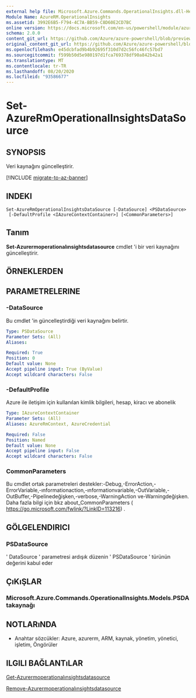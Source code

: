 ```yaml
---
external help file: Microsoft.Azure.Commands.OperationalInsights.dll-Help.xml
Module Name: AzureRM.OperationalInsights
ms.assetid: 3992E6B5-F794-4C7A-BB59-C8D60E2CD7BC
online version: https://docs.microsoft.com/en-us/powershell/module/azurerm.operationalinsights/set-azurermoperationalinsightsdatasource
schema: 2.0.0
content_git_url: https://github.com/Azure/azure-powershell/blob/preview/src/ResourceManager/OperationalInsights/Commands.OperationalInsights/help/Set-AzureRmOperationalInsightsDataSource.md
original_content_git_url: https://github.com/Azure/azure-powershell/blob/preview/src/ResourceManager/OperationalInsights/Commands.OperationalInsights/help/Set-AzureRmOperationalInsightsDataSource.md
ms.openlocfilehash: e45dcbfad9b4b92695f310d7d2c56fc46fc57bd7
ms.sourcegitcommit: f599b50d5e980197d1fca769378df90a842b42a1
ms.translationtype: MT
ms.contentlocale: tr-TR
ms.lasthandoff: 08/20/2020
ms.locfileid: "93586677"
---
```

# Set-AzureRmOperationalInsightsDataSource

## SYNOPSIS
Veri kaynağını güncelleştirir.

[!INCLUDE [migrate-to-az-banner](../../includes/migrate-to-az-banner.md)]

## INDEKI

```
Set-AzureRmOperationalInsightsDataSource [-DataSource] <PSDataSource>
 [-DefaultProfile <IAzureContextContainer>] [<CommonParameters>]
```

## Tanım
**Set-Azurermoperationalınsightsdatasource** cmdlet 'i bir veri kaynağını güncelleştirir.

## ÖRNEKLERDEN

## PARAMETRELERINE

### -DataSource
Bu cmdlet 'in güncelleştirdiği veri kaynağını belirtir.

```yaml
Type: PSDataSource
Parameter Sets: (All)
Aliases: 

Required: True
Position: 0
Default value: None
Accept pipeline input: True (ByValue)
Accept wildcard characters: False
```

### -DefaultProfile
Azure ile iletişim için kullanılan kimlik bilgileri, hesap, kiracı ve abonelik

```yaml
Type: IAzureContextContainer
Parameter Sets: (All)
Aliases: AzureRmContext, AzureCredential

Required: False
Position: Named
Default value: None
Accept pipeline input: False
Accept wildcard characters: False
```

### CommonParameters
Bu cmdlet ortak parametreleri destekler:-Debug,-ErrorAction,-ErrorVariable,-ınformationaction,-ınformationvariable,-OutVariable,-OutBuffer,-Pipelinedeğişken,-verbose,-WarningAction ve-Warningdeğişken. Daha fazla bilgi için bkz about_CommonParameters ( https://go.microsoft.com/fwlink/?LinkID=113216) .

## GÖLGELENDIRICI

### PSDataSource
' DataSource ' parametresi ardışık düzenin ' PSDataSource ' türünün değerini kabul eder

## ÇıKıŞLAR

### Microsoft.Azure.Commands.OperationalInsights.Models.PSDAtakaynağı

## NOTLARıNDA
* Anahtar sözcükler: Azure, azurerm, ARM, kaynak, yönetim, yönetici, işletim, Öngörüler

## ILGILI BAĞLANTıLAR

[Get-Azurermoperationalınsightsdatasource](./Get-AzureRmOperationalInsightsDataSource.md)

[Remove-Azurermoperationalınsightsdatasource](./Remove-AzureRmOperationalInsightsDataSource.md)


